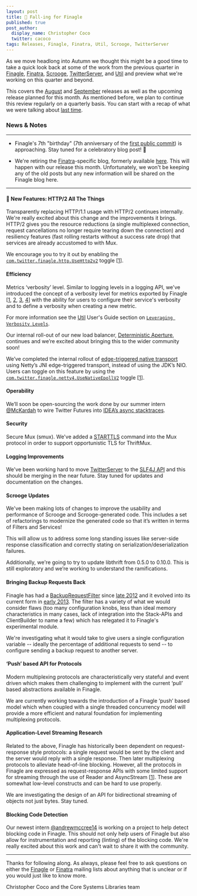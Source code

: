 ```yaml
---
layout: post
title: 🍂 Fall-ing for Finagle
published: true 
post_author:
  display_name: Christopher Coco 
  twitter: cacoco
tags: Releases, Finagle, Finatra, Util, Scrooge, TwitterServer
---
```


As we move headlong into Autumn we thought this might be a good time to take a
quick look back at some of the work from the previous quarter in
[Finagle](https://twitter.github.io/finagle/),
[Finatra](https://twitter.github.io/finatra/),
[Scrooge](https://twitter.github.io/scrooge),
[TwitterServer](https://twitter.github.io/twitter-server), and
[Util](https://twitter.github.io/util) and preview what we're working on this
quarter and beyond.

This covers the [August](https://github.com/twitter/finagle/tree/finagle-7.0.0)
and [September](https://github.com/twitter/finagle/tree/finagle-7.1.0) releases
as well as the upcoming release planned for this month. As mentioned before, we
plan to continue this review regularly on a quarterly basis. You can start with
a recap of what we were talking about [last
time](https://finagle.github.io/blog/2017/07/12/summer-review/).

### News & Notes

------------

- Finagle's 7th "birthday" (7th anniversary of the [first public
commit](https://github.com/twitter/finagle/tree/e04e51645374f8d958d85de384142dd00f4b7574))
is approaching. Stay tuned for a celebratory blog post! 🎉

- We're retiring the [Finatra](https://github.com/twitter/finatra)-specific
blog, formerly available
[here](https://twitter.github.io/finatra/blog/archives/). This will happen with
our release this month. Unfortunately, we won't be
keeping any of the old posts but any new information will be shared on the
Finagle blog here.

---------

#### 📣 New Features: HTTP/2 All The Things

Transparently replacing HTTP/1.1 usage with HTTP/2 continues internally. We're
really excited about this change and the improvements it brings. HTTP/2
gives you the resource reductions (a single multiplexed connection, request
cancellations no longer require tearing down the connection) and resiliency
features (fast rolling restarts without a success rate drop) that services are
already accustomed to with Mux.

We encourage you to try it out by enabling the
[`com.twitter.finagle.http.UseHttp2v2`](https://github.com/twitter/finagle/blob/9cc08d15216497bb03a1cafda96b7266cfbbcff1/finagle-http/src/main/resources/com/twitter/toggles/configs/com.twitter.finagle.http.json)
toggle
[[1](https://github.com/twitter/finagle/blob/9c69a0f16cd1e4bffb6a40844c2c8fed619c6bec/finagle-http/src/main/scala/com/twitter/finagle/Http.scala#L51)].

#### Efficiency

Metrics ‘verbosity’ level. Similar to logging levels in a logging API, we've
introduced the concept of a verbosity level for metrics exported by Finagle
[[1](https://github.com/twitter/finagle/commit/6c666ab5c3363ae5bd22b0fbd96f33995fe36ac7),
[2](https://github.com/twitter/util/commit/5e03745015693bc61fa2aace8da5eb452ff6e53d),
[3](https://github.com/twitter/util/commit/d08661fe49377aafd8af60231d6112d546e55e01),
[4](https://github.com/twitter/util/commit/1b3ce1eddbb2a9af9fa4f97f1fc1b20ac3ee6a40)]
with the ability for users to configure their service's verbosity and to define
a verbosity when creating a new metric.

For more information see the [Util](https://twitter.github.io/util) User's Guide
section on [`Leveraging Verbosity
Levels`](https://twitter.github.io/util/guide/util-stats/user_guide.html#leveraging-verbosity-levels).

Our internal roll-out of our new load balancer, [Deterministic
Aperture](https://github.com/twitter/finagle/blob/finagle-6.45.0/finagle-core/src/main/scala/com/twitter/finagle/loadbalancer/aperture/DeterministicOrdering.scala),
continues and we’re excited about bringing this to the wider community soon!

We’ve completed the internal rollout of [edge-triggered native
transport](https://github.com/twitter/finagle/search?utf8=%E2%9C%93&q=nativeEpoll&type=)
using Netty’s JNI edge-triggered transport, instead of using the JDK’s NIO.
Users can toggle on this feature by using the
[`com.twitter.finagle.netty4.UseNativeEpollV2`](https://github.com/twitter/finagle/blob/b89042a35ab0f39637e48bb89b170c80c95f03cf/finagle-netty4/src/main/resources/com/twitter/toggles/configs/com.twitter.finagle.netty4.json)
toggle
[[1](https://github.com/twitter/finagle/blob/2d37c2c1684132121f15423b2f08054785f8e29c/finagle-netty4/src/main/scala/com/twitter/finagle/netty4/nativeEpoll.scala)].

#### Operability

We’ll soon be open-sourcing the work done by our summer intern
[@McKardah](https://twitter.com/McKardah) to wire Twitter Futures into [IDEA’s
async
stacktraces](https://blog.jetbrains.com/idea/2017/02/intellij-idea-2017-1-eap-extends-debugger-with-async-stacktraces/).

#### Security

Secure Mux (smux). We've added a
[STARTTLS](https://en.wikipedia.org/wiki/Opportunistic_TLS) command into the Mux
protocol in order to support opportunistic TLS for ThriftMux.

#### Logging Improvements

We've been working hard to move
[TwitterServer](https://github.com/twitter/twitter-server) to the [SLF4J
API](https://www.slf4j.org/) and this should be merging in the near
future. Stay tuned for updates and documentation on the changes.

#### Scrooge Updates

We've been making lots of changes to improve the usability and performance of
Scrooge and Scrooge-generated code. This includes a set of refactorings to
modernize the generated code so that it’s written in terms of Filters and
Services!

This will allow us to address some long standing issues like server-side
response classification and correctly stating on serialization/deserialization
failures.

Additionally, we're going to try to update libthrift from 0.5.0 to 0.10.0. This
is still exploratory and we’re working to understand the ramifications.

#### Bringing Backup Requests Back

Finagle has had a
[BackupRequestFilter](https://github.com/twitter/finagle/blob/develop/finagle-exp/src/main/scala/com/twitter/finagle/exp/BackupRequestFilter.scala)
since [late
2012](https://github.com/twitter/finagle/commit/526e508579309711a9c56007eff2a783826d331c)
and it evolved into its current form in [early
2013](https://github.com/twitter/finagle/commit/8ca92593aac1d3f5bd4741d6b8e6fcf26053dc44).
The filter has a variety of what we would consider flaws (too many configuration
knobs, less than ideal memory characteristics in many cases, lack of integration
into the Stack-APIs and ClientBuilder to name a few) which has relegated it to
Finagle's experimental module.

We're investigating what it would take to give users a single configuration
variable -- ideally the percentage of additional requests to send -- to
configure sending a backup request to another server.

#### ‘Push’ based API for Protocols

Modern multiplexing protocols are characteristically very stateful and event
driven which makes them challenging to implement with the current ‘pull’ based
abstractions available in Finagle.

We are currently working towards the introduction of a Finagle ‘push’ based
model which when coupled with a single threaded concurrency model will provide a
more efficient and natural foundation for implementing multiplexing protocols.

#### Application-Level Streaming Research

Related to the above, Finagle has historically been dependent on
request-response style protocols: a single request would be sent by the client
and the server would reply with a single response. Then later multiplexing
protocols to alleviate head-of-line blocking. However, all the protocols in
Finagle are expressed as request-response APIs with some limited support for
streaming through the use of Reader and AsyncStream
[[1](https://github.com/twitter/finagle/blob/develop/finagle-example/src/main/scala/com/twitter/finagle/example/http/HttpStreamingServer.scala)].
These are somewhat low-level constructs and can be hard to use properly.

We are investigating the design of an API for bidirectional streaming of objects
not just bytes. Stay tuned.

#### Blocking Code Detection

Our newest intern [@andrewmccree14](https://twitter.com/andrewmccree14) is
working on a project to help detect blocking code in Finagle. This
should not only help users of Finagle but also allow for instrumentation and
reporting (linting) of the blocking code. We're really excited about this work
and can't wait to share it with the community.

------------

Thanks for following along. As always, please feel free to ask questions on
either the [Finagle](https://groups.google.com/forum/#!forum/finaglers) or
[Finatra](https://groups.google.com/forum/#!forum/finatra-users) mailing lists
about anything that is unclear or if you would just like to know more.

Christopher Coco and the Core Systems Libraries team
